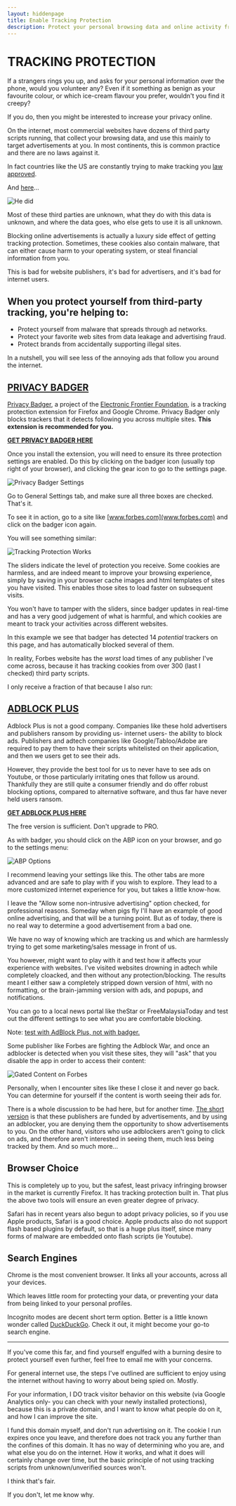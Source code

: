 ```yaml
---
layout: hiddenpage
title: Enable Tracking Protection
description: Protect your personal browsing data and online activity from spies and tracking scripts.
---
```

# TRACKING PROTECTION

If a strangers rings you up, and asks for your personal information over the phone, would you volunteer any? Even if it something as benign as your favourite colour, or which ice-cream flavour you prefer, wouldn't you find it creepy?

If you do, then you might be interested to increase your privacy online. 

On the internet, most commercial websites have dozens of third party scripts running, that collect your browsing data, and use this mainly to target advertisements at you. In most continents, this is common practice and there are no laws against it.

In fact countries like the US are constantly trying to make tracking you [law approved](https://www.aclu.org/blog/free-future/congress-dont-let-internet-providers-sell-our-data-highest-bidder). 

And [here](http://www.inc.com/adam-levin/how-donald-trump-is-about-to-gut-privacy-protection-for-every-internet-user.html)...

[img6]: /img/ohnein.gif "Oh Nein!"
![He did][img6]

Most of these third parties are unknown, what they do with this data is unknown, and where the data goes, who else gets to use it is all unknown.

Blocking online advertisements is actually a luxury side effect of getting tracking protection. Sometimes, these cookies also contain malware, that can either cause harm to your operating system, or steal financial information from you.

This is bad for website publishers, it's bad for advertisers, and it's bad for internet users.

## When you protect yourself from third-party tracking, you're helping to:

- Protect yourself from malware that spreads through ad networks.
- Protect your favorite web sites from data leakage and advertising fraud.
- Protect brands from accidentally supporting illegal sites.

In a nutshell, you will see less of the annoying ads that follow you around the internet.

## [PRIVACY BADGER](https://www.eff.org/privacybadger)

[<u>Privacy Badger</u>](https://www.eff.org/privacybadger), a project of the [<u>Electronic Frontier Foundation</u>](https://www.eff.org/), is a tracking protection extension for Firefox and Google Chrome. Privacy Badger only blocks trackers that it detects following you across multiple sites. **This extension is recommended for you.**

**[<u>GET PRIVACY BADGER HERE</u>](https://www.eff.org/privacybadger)**

Once you install the extension, you will need to ensure its three protection settings are enabled. Do this by clicking on the badger icon (usually top right of your browser), and clicking the gear icon to go to the settings page.

[img1]: /img/badger_settings.png "Privacy Badger Settings"
![Privacy Badger Settings][img1]

Go to General Settings tab, and make sure all three boxes are checked. That's it.

To see it in action, go to a site like [www.forbes.com](www.forbes.com) and click on the badger icon again.

You will see something similar:

[img2]: /img/badgerdetection.png "Tracking Protection: ON"
![Tracking Protection Works][img2]

The sliders indicate the level of protection you receive. Some cookies are harmless, and are indeed meant to improve your browsing experience, simply by saving in your browser cache images and html templates of sites you have visited. This enables those sites to load faster on subsequent visits.

You won't have to tamper with the sliders, since badger updates in real-time and has a very good judgement of what is harmful, and which cookies are meant to track your activities across different websites.

In this example we see that badger has detected 14 *potential* trackers on this page, and has automatically blocked several of them. 

In reality, Forbes website has the *worst* load times of any publisher I've come across, because it has tracking cookies from over 300 (last I checked) third party scripts. 

I only receive a fraction of that because I also run:

## [ADBLOCK PLUS](https://adblockplus.org/)

Adblock Plus is not a good company. Companies like these hold advertisers and publishers ransom by providing us- internet users- the ability to block ads. Publishers and adtech companies like Google/Tabloo/Adobe are required to pay them to have their scripts whitelisted on their application, and then we users get to see their ads. 

However, they provide the best tool for us to never have to see ads on Youtube, or those particularly irritating ones that follow us around. Thankfully they are still quite a consumer friendly and do offer robust blocking options, compared to alternative software, and thus far have never held users ransom.

[**<u>GET ADBLOCK PLUS HERE</u>**](https://adblockplus.org/)

The free version is sufficient. Don't upgrade to PRO. 

As with badger, you should click on the ABP icon on your browser, and go to the settings menu:

[img3]: /img/adblockoptions.png "ABP Options"
![ABP Options][img3]

I recommend leaving your settings like this. The other tabs are more advanced and are safe to play with if you wish to explore. They lead to a more customized internet experience for you, but takes a little know-how.

I leave the "Allow some non-intrusive advertising" option checked, for professional reasons. Someday when pigs fly I'll have an example of good online advertising, and that will be a turning point. But as of today, there is no real way to determine a good advertisement from a bad one. 

We have no way of knowing which are tracking us and which are harmlessly trying to get some marketing/sales message in front of us.

You however, might want to play with it and test how it affects your experience with websites. I've visited websites drowning in adtech while completely cloacked, and then without any protection/blocking. The results meant I either saw a completely stripped down version of html, with no formatting, or the brain-jamming version with ads, and popups, and notifications.

You can go to a local news portal like theStar or FreeMalaysiaToday and test out the different settings to see what you are comfortable blocking. 

Note: <u>test with AdBlock Plus, not with badger.</u> 

Some publisher like Forbes are fighting the Adblock War, and once an adblocker is detected when you visit these sites, they will "ask" that you disable the app in order to access their content:

[img4]: /img/forbesjunk.png "Content Gateway"
![Gated Content on Forbes][img4]

Personally, when I encounter sites like these I close it and never go back. You can determine for yourself if the content is worth seeing their ads for.

There is a whole discussion to be had here, but for another time. <u>The short version</u> is that these publishers are funded by advertisements, and by using an adblocker, you are denying them the opportunity to show advertisements to you. On the other hand, visitors who use adblockers aren't going to click on ads, and therefore aren't interested in seeing them, much less being tracked by them. And so much more...

## Browser Choice

This is completely up to you, but the safest, least privacy infringing browser in the market is currently Firefox. It has tracking protection built in. That plus the above two tools will ensure an even greater degree of privacy. 

Safari has in recent years also begun to adopt privacy policies, so if you use Apple products, Safari is a good choice. Apple products also do not support flash based plugins by default, so that is a huge plus itself, since many forms of malware are embedded onto flash scripts (ie Youtube).

## Search Engines

Chrome is the most convenient browser. It links all your accounts, across all your devices. 

Which leaves little room for protecting your data, or preventing your data from being linked to your personal profiles. 

Incognito modes are decent short term option. Better is a little known wonder called [DuckDuckGo](https://duckduckgo.com/). Check it out, it might become your go-to search engine. 

------

If you've come this far, and find yourself engulfed with a burning desire to protect yourself even further, feel free to email me with your concerns. 

For general internet use, the steps I've outlined are sufficient to enjoy using the internet without having to worry about being spied on. Mostly.

For your information, I DO track visitor behavior on this website (via Google Analytics only- you can check with your newly installed protections), because this is a private domain, and I want to know what people do on it, and how I can improve the site.

I fund this domain myself, and don't run advertising on it. The cookie I run expires once you leave, and therefore does not track you any further than the confines of this domain. It has no way of determining who you are, and what else you do on the internet. How it works, and what it does will certainly change over time, but the basic principle of not using tracking scripts from unknown/unverified sources won't.

I think that's fair. 

If you don't, let me know why.